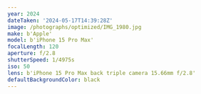 ```yaml
---
year: 2024
dateTaken: '2024-05-17T14:39:28Z'
image: /photographs/optimized/IMG_1980.jpg
make: b'Apple'
model: b'iPhone 15 Pro Max'
focalLength: 120
aperture: f/2.8
shutterSpeed: 1/4975s
iso: 50
lens: b'iPhone 15 Pro Max back triple camera 15.66mm f/2.8'
defaultBackgroundColor: black
---
```

